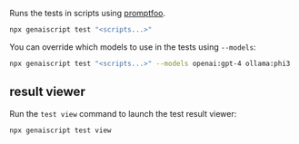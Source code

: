 Runs the tests in scripts using [promptfoo](https://www.promptfoo.dev/).

```bash
npx genaiscript test "<scripts...>"
```

You can override which models to use in the tests using `--models`:

```bash "--models openai:gpt-4 ollama:phi3"
npx genaiscript test "<scripts...>" --models openai:gpt-4 ollama:phi3
```

## result viewer

Run the `test view` command to launch the test result viewer:

```bash
npx genaiscript test view
```